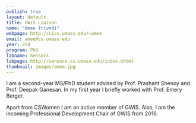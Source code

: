 ```yaml
---
publish: true
layout: default
title: GWiS Liaison
name: "Amee Trivedi"
webpage: http://cics.umass.edu/~amee
email: amee@cs.umass.edu
year: 2nd
program: PhD
labname: Sensors
labpage: http://sensors.cs.umass.edu/index.shtml
thumbnail: images/amee.jpg
---
```


I am a second-year MS/PhD student advised by Prof. Prashant Shenoy and Prof. Deepak Ganesan. In my first year I briefly worked with Prof. Emery Berger.

Apart from CSWomen I am an active member of GWIS. Also, I am the incoming Professional Development Chair of GWIS from 2016.

